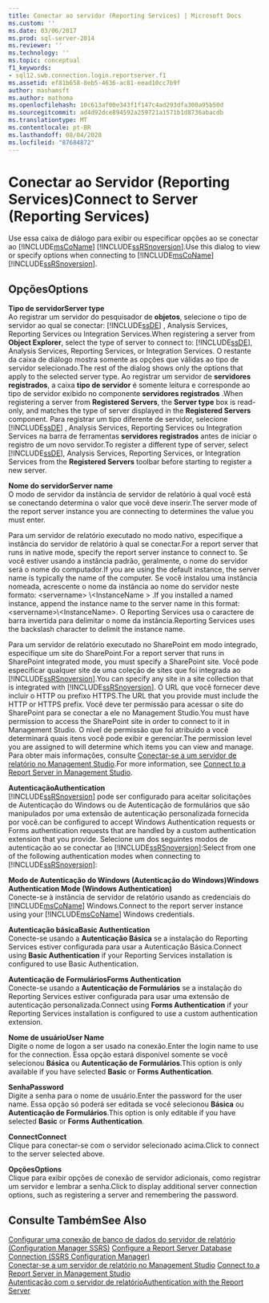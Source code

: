 ```yaml
---
title: Conectar ao servidor (Reporting Services) | Microsoft Docs
ms.custom: ''
ms.date: 03/06/2017
ms.prod: sql-server-2014
ms.reviewer: ''
ms.technology: ''
ms.topic: conceptual
f1_keywords:
- sql12.swb.connection.login.reportserver.f1
ms.assetid: ef81b658-8eb5-4636-ac81-eead10cc7b9f
author: mashamsft
ms.author: mathoma
ms.openlocfilehash: 10c613af00e343f1f147c4ad293dfa300a95b50d
ms.sourcegitcommit: ad4d92dce894592a259721a1571b1d8736abacdb
ms.translationtype: MT
ms.contentlocale: pt-BR
ms.lasthandoff: 08/04/2020
ms.locfileid: "87684872"
---
```

# <a name="connect-to-server-reporting-services"></a><span data-ttu-id="b1b69-102">Conectar ao Servidor (Reporting Services)</span><span class="sxs-lookup"><span data-stu-id="b1b69-102">Connect to Server (Reporting Services)</span></span>
  <span data-ttu-id="b1b69-103">Use essa caixa de diálogo para exibir ou especificar opções ao se conectar ao [!INCLUDE[msCoName](../includes/msconame-md.md)] [!INCLUDE[ssRSnoversion](../includes/ssrsnoversion-md.md)].</span><span class="sxs-lookup"><span data-stu-id="b1b69-103">Use this dialog to view or specify options when connecting to [!INCLUDE[msCoName](../includes/msconame-md.md)] [!INCLUDE[ssRSnoversion](../includes/ssrsnoversion-md.md)].</span></span>  
  
## <a name="options"></a><span data-ttu-id="b1b69-104">Opções</span><span class="sxs-lookup"><span data-stu-id="b1b69-104">Options</span></span>  
 <span data-ttu-id="b1b69-105">**Tipo de servidor**</span><span class="sxs-lookup"><span data-stu-id="b1b69-105">**Server type**</span></span>  
 <span data-ttu-id="b1b69-106">Ao registrar um servidor do pesquisador de **objetos**, selecione o tipo de servidor ao qual se conectar: [!INCLUDE[ssDE](../includes/ssde-md.md)] , Analysis Services, Reporting Services ou Integration Services.</span><span class="sxs-lookup"><span data-stu-id="b1b69-106">When registering a server from **Object Explorer**, select the type of server to connect to: [!INCLUDE[ssDE](../includes/ssde-md.md)], Analysis Services, Reporting Services, or Integration Services.</span></span> <span data-ttu-id="b1b69-107">O restante da caixa de diálogo mostra somente as opções que válidas ao tipo de servidor selecionado.</span><span class="sxs-lookup"><span data-stu-id="b1b69-107">The rest of the dialog shows only the options that apply to the selected server type.</span></span> <span data-ttu-id="b1b69-108">Ao registrar um servidor de **servidores registrados**, a caixa **tipo de servidor** é somente leitura e corresponde ao tipo de servidor exibido no componente **servidores registrados** .</span><span class="sxs-lookup"><span data-stu-id="b1b69-108">When registering a server from **Registered Servers**, the **Server type** box is read-only, and matches the type of server displayed in the **Registered Servers** component.</span></span> <span data-ttu-id="b1b69-109">Para registrar um tipo diferente de servidor, selecione [!INCLUDE[ssDE](../includes/ssde-md.md)] , Analysis Services, Reporting Services ou Integration Services na barra de ferramentas **servidores registrados** antes de iniciar o registro de um novo servidor.</span><span class="sxs-lookup"><span data-stu-id="b1b69-109">To register a different type of server, select [!INCLUDE[ssDE](../includes/ssde-md.md)], Analysis Services, Reporting Services, or Integration Services from the **Registered Servers** toolbar before starting to register a new server.</span></span>  
  
 <span data-ttu-id="b1b69-110">**Nome do servidor**</span><span class="sxs-lookup"><span data-stu-id="b1b69-110">**Server name**</span></span>  
 <span data-ttu-id="b1b69-111">O modo de servidor da instância de servidor de relatório à qual você está se conectando determina o valor que você deve inserir.</span><span class="sxs-lookup"><span data-stu-id="b1b69-111">The server mode of the report server instance you are connecting to determines the value you must enter.</span></span>  
  
 <span data-ttu-id="b1b69-112">Para um servidor de relatório executado no modo nativo, especifique a instância do servidor de relatório à qual se conectar.</span><span class="sxs-lookup"><span data-stu-id="b1b69-112">For a report server that runs in native mode, specify the report server instance to connect to.</span></span> <span data-ttu-id="b1b69-113">Se você estiver usando a instância padrão, geralmente, o nome do servidor será o nome do computador.</span><span class="sxs-lookup"><span data-stu-id="b1b69-113">If you are using the default instance, the server name is typically the name of the computer.</span></span> <span data-ttu-id="b1b69-114">Se você instalou uma instância nomeada, acrescente o nome da instância ao nome do servidor neste formato: \<servername> \\<InstanceName \> .</span><span class="sxs-lookup"><span data-stu-id="b1b69-114">If you installed a named instance, append the instance name to the server name in this format: \<servername>\\<InstanceName\>.</span></span> <span data-ttu-id="b1b69-115">O Reporting Services usa o caractere de barra invertida para delimitar o nome da instância.</span><span class="sxs-lookup"><span data-stu-id="b1b69-115">Reporting Services uses the backslash character to delimit the instance name.</span></span>  
  
 <span data-ttu-id="b1b69-116">Para um servidor de relatório executado no SharePoint em modo integrado, especifique um site do SharePoint.</span><span class="sxs-lookup"><span data-stu-id="b1b69-116">For a report server that runs in SharePoint integrated mode, you must specify a SharePoint site.</span></span> <span data-ttu-id="b1b69-117">Você pode especificar qualquer site de uma coleção de sites que foi integrada ao [!INCLUDE[ssRSnoversion](../includes/ssrsnoversion-md.md)].</span><span class="sxs-lookup"><span data-stu-id="b1b69-117">You can specify any site in a site collection that is integrated with [!INCLUDE[ssRSnoversion](../includes/ssrsnoversion-md.md)].</span></span> <span data-ttu-id="b1b69-118">O URL que você fornecer deve incluir o HTTP ou prefixo HTTPS.</span><span class="sxs-lookup"><span data-stu-id="b1b69-118">The URL that you provide must include the HTTP or HTTPS prefix.</span></span> <span data-ttu-id="b1b69-119">Você deve ter permissão para acessar o site do SharePoint para se conectar a ele no Management Studio.</span><span class="sxs-lookup"><span data-stu-id="b1b69-119">You must have permission to access the SharePoint site in order to connect to it in Management Studio.</span></span> <span data-ttu-id="b1b69-120">O nível de permissão que foi atribuído a você determinará quais itens você pode exibir e gerenciar.</span><span class="sxs-lookup"><span data-stu-id="b1b69-120">The permission level you are assigned to will determine which items you can view and manage.</span></span> <span data-ttu-id="b1b69-121">Para obter mais informações, consulte [Conectar-se a um servidor de relatório no Management Studio](../reporting-services/tools/connect-to-a-report-server-in-management-studio.md).</span><span class="sxs-lookup"><span data-stu-id="b1b69-121">For more information, see [Connect to a Report Server in Management Studio](../reporting-services/tools/connect-to-a-report-server-in-management-studio.md).</span></span>  
  
 <span data-ttu-id="b1b69-122">**Autenticação**</span><span class="sxs-lookup"><span data-stu-id="b1b69-122">**Authentication**</span></span>  
 [!INCLUDE[ssRSnoversion](../includes/ssrsnoversion-md.md)] <span data-ttu-id="b1b69-123">pode ser configurado para aceitar solicitações de Autenticação do Windows ou de Autenticação de formulários que são manipulados por uma extensão de autenticação personalizada fornecida por você.</span><span class="sxs-lookup"><span data-stu-id="b1b69-123">can be configured to accept Windows Authentication requests or Forms authentication requests that are handled by a custom authentication extension that you provide.</span></span> <span data-ttu-id="b1b69-124">Selecione um dos seguintes modos de autenticação ao se conectar ao [!INCLUDE[ssRSnoversion](../includes/ssrsnoversion-md.md)]:</span><span class="sxs-lookup"><span data-stu-id="b1b69-124">Select from one of the following authentication modes when connecting to [!INCLUDE[ssRSnoversion](../includes/ssrsnoversion-md.md)]:</span></span>  
  
 <span data-ttu-id="b1b69-125">**Modo de Autenticação do Windows (Autenticação do Windows)**</span><span class="sxs-lookup"><span data-stu-id="b1b69-125">**Windows Authentication Mode (Windows Authentication)**</span></span>  
 <span data-ttu-id="b1b69-126">Conecte-se à instância de servidor de relatório usando as credenciais do [!INCLUDE[msCoName](../includes/msconame-md.md)] Windows.</span><span class="sxs-lookup"><span data-stu-id="b1b69-126">Connect to the report server instance using your [!INCLUDE[msCoName](../includes/msconame-md.md)] Windows credentials.</span></span>  
  
 <span data-ttu-id="b1b69-127">**Autenticação básica**</span><span class="sxs-lookup"><span data-stu-id="b1b69-127">**Basic Authentication**</span></span>  
 <span data-ttu-id="b1b69-128">Conecte-se usando a **Autenticação Básica** se a instalação do Reporting Services estiver configurada para usar a Autenticação Básica.</span><span class="sxs-lookup"><span data-stu-id="b1b69-128">Connect using **Basic Authentication** if your Reporting Services installation is configured to use Basic Authentication.</span></span>  
  
 <span data-ttu-id="b1b69-129">**Autenticação de Formulários**</span><span class="sxs-lookup"><span data-stu-id="b1b69-129">**Forms Authentication**</span></span>  
 <span data-ttu-id="b1b69-130">Conecte-se usando a **Autenticação de Formulários** se a instalação do Reporting Services estiver configurada para usar uma extensão de autenticação personalizada.</span><span class="sxs-lookup"><span data-stu-id="b1b69-130">Connect using **Forms Authentication** if your Reporting Services installation is configured to use a custom authentication extension.</span></span>  
  
 <span data-ttu-id="b1b69-131">**Nome de usuário**</span><span class="sxs-lookup"><span data-stu-id="b1b69-131">**User Name**</span></span>  
 <span data-ttu-id="b1b69-132">Digite o nome de logon a ser usado na conexão.</span><span class="sxs-lookup"><span data-stu-id="b1b69-132">Enter the login name to use for the connection.</span></span> <span data-ttu-id="b1b69-133">Essa opção estará disponível somente se você selecionou **Básica** ou **Autenticação de Formulários**.</span><span class="sxs-lookup"><span data-stu-id="b1b69-133">This option is only available if you have selected **Basic** or **Forms Authentication**.</span></span>  
  
 <span data-ttu-id="b1b69-134">**Senha**</span><span class="sxs-lookup"><span data-stu-id="b1b69-134">**Password**</span></span>  
 <span data-ttu-id="b1b69-135">Digite a senha para o nome de usuário.</span><span class="sxs-lookup"><span data-stu-id="b1b69-135">Enter the password for the user name.</span></span> <span data-ttu-id="b1b69-136">Essa opção só poderá ser editada se você selecionou **Básica** ou **Autenticação de Formulários**.</span><span class="sxs-lookup"><span data-stu-id="b1b69-136">This option is only editable if you have selected **Basic** or **Forms Authentication**.</span></span>  
  
 <span data-ttu-id="b1b69-137">**Connect**</span><span class="sxs-lookup"><span data-stu-id="b1b69-137">**Connect**</span></span>  
 <span data-ttu-id="b1b69-138">Clique para conectar-se com o servidor selecionado acima.</span><span class="sxs-lookup"><span data-stu-id="b1b69-138">Click to connect to the server selected above.</span></span>  
  
 <span data-ttu-id="b1b69-139">**Opções**</span><span class="sxs-lookup"><span data-stu-id="b1b69-139">**Options**</span></span>  
 <span data-ttu-id="b1b69-140">Clique para exibir opções de conexão de servidor adicionais, como registrar um servidor e lembrar a senha.</span><span class="sxs-lookup"><span data-stu-id="b1b69-140">Click to display additional server connection options, such as registering a server and remembering the password.</span></span>  
  
## <a name="see-also"></a><span data-ttu-id="b1b69-141">Consulte Também</span><span class="sxs-lookup"><span data-stu-id="b1b69-141">See Also</span></span>  
 <span data-ttu-id="b1b69-142">[Configurar uma conexão de banco de dados do servidor de relatório &#40;Configuration Manager SSRS&#41;](../../2014/sql-server/install/configure-a-report-server-database-connection-ssrs-configuration-manager.md) </span><span class="sxs-lookup"><span data-stu-id="b1b69-142">[Configure a Report Server Database Connection  &#40;SSRS Configuration Manager&#41;](../../2014/sql-server/install/configure-a-report-server-database-connection-ssrs-configuration-manager.md) </span></span>  
 <span data-ttu-id="b1b69-143">[Conectar-se a um servidor de relatório no Management Studio](../reporting-services/tools/connect-to-a-report-server-in-management-studio.md) </span><span class="sxs-lookup"><span data-stu-id="b1b69-143">[Connect to a Report Server in Management Studio](../reporting-services/tools/connect-to-a-report-server-in-management-studio.md) </span></span>  
 [<span data-ttu-id="b1b69-144">Autenticação com o servidor de relatório</span><span class="sxs-lookup"><span data-stu-id="b1b69-144">Authentication with the Report Server</span></span>](../reporting-services/security/authentication-with-the-report-server.md)  
  
  
